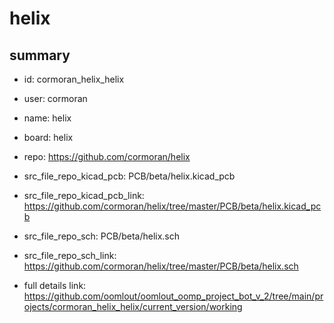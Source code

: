 # helix
 
## summary 
* id: cormoran_helix_helix
* user: cormoran
* name: helix
* board: helix
* repo: https://github.com/cormoran/helix
* src_file_repo_kicad_pcb: PCB/beta/helix.kicad_pcb
* src_file_repo_kicad_pcb_link: https://github.com/cormoran/helix/tree/master/PCB/beta/helix.kicad_pcb


* src_file_repo_sch: PCB/beta/helix.sch
* src_file_repo_sch_link: https://github.com/cormoran/helix/tree/master/PCB/beta/helix.sch
* full details link: https://github.com/oomlout/oomlout_oomp_project_bot_v_2/tree/main/projects/cormoran_helix_helix/current_version/working  







